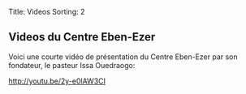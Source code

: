 Title: Videos
Sorting: 2

Videos du Centre Eben-Ezer
--------------------------

Voici une courte vidéo de présentation du Centre Eben-Ezer par son fondateur,
le pasteur Issa Ouedraogo:

http://youtu.be/2y-e0lAW3CI

